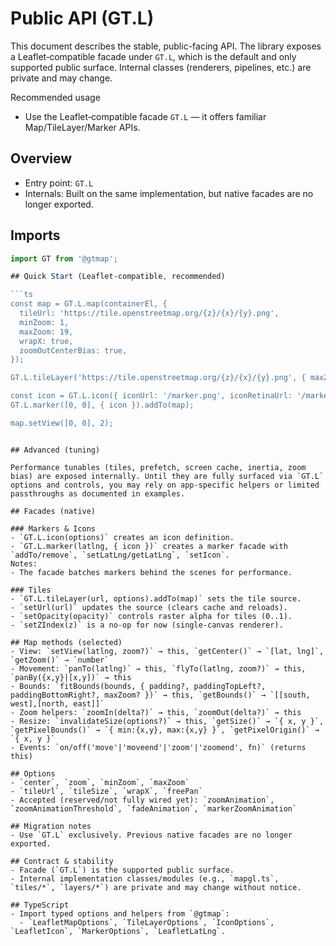 # Public API (GT.L)

This document describes the stable, public-facing API. The library exposes a Leaflet‑compatible facade under `GT.L`, which is the default and only supported public surface. Internal classes (renderers, pipelines, etc.) are private and may change.

Recommended usage
- Use the Leaflet‑compatible facade `GT.L` — it offers familiar Map/TileLayer/Marker APIs.

## Overview

- Entry point: `GT.L`
- Internals: Built on the same implementation, but native facades are no longer exported.

## Imports

```ts
import GT from '@gtmap';

## Quick Start (Leaflet‑compatible, recommended)

```ts
const map = GT.L.map(containerEl, {
  tileUrl: 'https://tile.openstreetmap.org/{z}/{x}/{y}.png',
  minZoom: 1,
  maxZoom: 19,
  wrapX: true,
  zoomOutCenterBias: true,
});

GT.L.tileLayer('https://tile.openstreetmap.org/{z}/{x}/{y}.png', { maxZoom: 19 }).addTo(map);

const icon = GT.L.icon({ iconUrl: '/marker.png', iconRetinaUrl: '/marker@2x.png', iconSize: [25, 41] });
GT.L.marker([0, 0], { icon }).addTo(map);

map.setView([0, 0], 2);
```
```

## Advanced (tuning)

Performance tunables (tiles, prefetch, screen cache, inertia, zoom bias) are exposed internally. Until they are fully surfaced via `GT.L` options and controls, you may rely on app-specific helpers or limited passthroughs as documented in examples.

## Facades (native)

### Markers & Icons
- `GT.L.icon(options)` creates an icon definition.
- `GT.L.marker(latlng, { icon })` creates a marker facade with `addTo/remove`, `setLatLng/getLatLng`, `setIcon`.
Notes:
- The facade batches markers behind the scenes for performance.

### Tiles
- `GT.L.tileLayer(url, options).addTo(map)` sets the tile source.
- `setUrl(url)` updates the source (clears cache and reloads).
- `setOpacity(opacity)` controls raster alpha for tiles (0..1).
- `setZIndex(z)` is a no-op for now (single-canvas renderer).

## Map methods (selected)
- View: `setView(latlng, zoom?)` → this, `getCenter()` → `[lat, lng]`, `getZoom()` → `number`
- Movement: `panTo(latlng)` → this, `flyTo(latlng, zoom?)` → this, `panBy({x,y}|[x,y])` → this
- Bounds: `fitBounds(bounds, { padding?, paddingTopLeft?, paddingBottomRight?, maxZoom? })` → this, `getBounds()` → `[[south, west],[north, east]]`
- Zoom helpers: `zoomIn(delta?)` → this, `zoomOut(delta?)` → this
- Resize: `invalidateSize(options?)` → this, `getSize()` → `{ x, y }`, `getPixelBounds()` → `{ min:{x,y}, max:{x,y} }`, `getPixelOrigin()` → `{ x, y }`
- Events: `on/off('move'|'moveend'|'zoom'|'zoomend', fn)` (returns this)

## Options
- `center`, `zoom`, `minZoom`, `maxZoom`
- `tileUrl`, `tileSize`, `wrapX`, `freePan`
- Accepted (reserved/not fully wired yet): `zoomAnimation`, `zoomAnimationThreshold`, `fadeAnimation`, `markerZoomAnimation`

## Migration notes
- Use `GT.L` exclusively. Previous native facades are no longer exported.

## Contract & stability
- Facade (`GT.L`) is the supported public surface.
- Internal implementation classes/modules (e.g., `mapgl.ts`, `tiles/*`, `layers/*`) are private and may change without notice.

## TypeScript
- Import typed options and helpers from `@gtmap`:
  - `LeafletMapOptions`, `TileLayerOptions`, `IconOptions`, `LeafletIcon`, `MarkerOptions`, `LeafletLatLng`.
